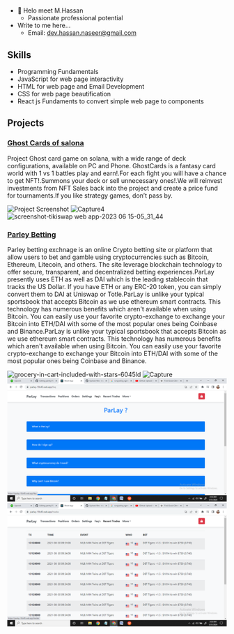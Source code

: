 #
- 👋 Helo meet M.Hassan
  - Passionate professional potential
- Write to me here...
  - Email: dev.hassan.naseer@gmail.com

## Skills

- Programming Fundamentals
- JavaScript for web page interactivity
- HTML for web page and Email Development
- CSS for web page beautification
- React js Fundaments to convert simple web page to components

## Projects
### [Ghost Cards of salona](https://github.com/muhammad-hassan-naseer/ghost-cards)

Project Ghost card game on solana, with a wide range of deck configurations, available on PC and Phone. GhostCards is a fantasy card world with 1 vs 1 battles play and earn!.For each fight you will have a chance to get NFT!.Summons your deck or sell unnecessary ones!.We will reinvest investments from NFT Sales back into the project and create a price fund for tournaments.If you like strategy games, don’t pass by.

![Project Screenshot](https://github.com/muhammad-hassan-naseer/ghost-cards/assets/136330886/a4367087-530b-4efc-a74d-8482be7fa72b)
![Capture4](https://github.com/muhammad-hassan-naseer/ghost-cards/assets/136330886/e1b93b17-aeca-4cea-bdb8-4b81204a0459)
![screenshot-tikiswap web app-2023 06 15-05_31_44](https://github.com/muhammad-hassan-naseer/ghost-cards/assets/136330886/e8833366-f034-4776-bf4f-ad4b8540978b)

### [Parley Betting](https://github.com/muhammad-hassan-naseer/parley)

Parley betting exchnage is an online Crypto betting site or platform that allow users to bet and gamble using cryptocurrencies such as Bitcoin, Ethereum, Litecoin, and others. The site leverage blockchain technology to offer secure, transparent, and decentralized betting experiences.ParLay presently uses ETH as well as DAI which is the leading stablecoin that tracks the US Dollar. If you have ETH or any ERC-20 token, you can simply convert them to DAI at Uniswap or Totle.ParLay is unlike your typical sportsbook that accepts Bitcoin as we use ethereum smart contracts. This technology has numerous benefits which aren't available when using Bitcoin. You can easily use your favorite crypto-exchange to exchange your Bitcoin into ETH/DAI with some of the most popular ones being Coinbase and Binance.ParLay is unlike your typical sportsbook that accepts Bitcoin as we use ethereum smart contracts. This technology has numerous benefits which aren't available when using Bitcoin. You can easily use your favorite crypto-exchange to exchange your Bitcoin into ETH/DAI with some of the most popular ones being Coinbase and Binance.


![grocery-in-cart-included-with-stars-6045ld](https://github.com/muhammad-hassan-naseer/parley/assets/136330886/fef71444-762d-41ce-a7ab-2adcb0ba691a)
![Capture](https://github.com/muhammad-hassan-naseer/parley/assets/136330886/9bb5ad5d-6d0c-4168-b129-c0eaf975f71d)
![Capture](https://github.com/muhammad-hassan-naseer/muhammad-hassan-naseer/blob/main/Screenshot%20(302).png)
![Capture](https://github.com/muhammad-hassan-naseer/muhammad-hassan-naseer/blob/main/Screenshot%20(303).png)


